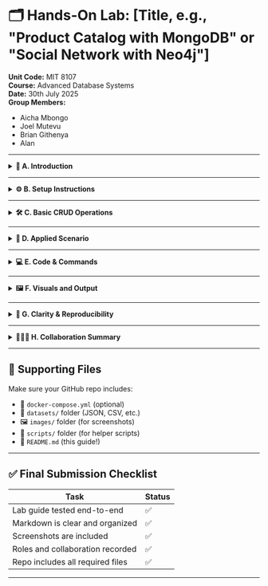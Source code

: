 # 🗂️ Hands-On Lab: [Title, e.g., "Product Catalog with MongoDB" or "Social Network with Neo4j"]

**Unit Code:** MIT 8107  
**Course:** Advanced Database Systems  
**Date:** 30th July 2025  
**Group Members:**  
- Aicha Mbongo 
- Joel Mutevu 
- Brian Githenya 
- Alan 

---

<details>
<summary><strong>📘 A. Introduction</strong></summary>

Briefly introduce your chosen NoSQL data model. Include:

- What it is
- Why you chose it
- Its advantages over other models

</details>

---

<details>
<summary><strong>⚙️ B. Setup Instructions</strong></summary>

Use Docker for consistency and reproducibility.

<<<<<<< Updated upstream
### ✅ Example (MongoDB):
=======
## Prerequisites
- [Docker](https://docs.docker.com/get-docker/) installed on your machine

## 1. Install and Run Neo4j with Docker

1. Ensure Docker is running.
2. In the project directory, start Neo4j with:
   ```sh
   docker-compose up -d
   ```
   This uses the configuration in `docker-compose.yml` (Neo4j version 5.15).

## 2. Verify Neo4j Instance
- Open your browser and go to [http://localhost:7474](http://localhost:7474)
- Login with:
  - **Username:** neo4j
  - **Password:** 5trathm0re
- You should see the Neo4j Browser interface.

## 3. Connect to Neo4j (CLI/GUI)

### Web GUI (Neo4j Browser)
- Visit [http://localhost:7474](http://localhost:7474)
- Use the credentials above.

### CLI (cypher-shell)
- Install [cypher-shell](https://neo4j.com/docs/cypher-shell/current/)
- Connect with:
  ```sh
  cypher-shell -u neo4j -p 5trathm0re -a bolt://localhost:7687
  ```

# Option 2: Neo4j Docker Setup with PowerShell CLI



## Overview



This guide demonstrates how to set up Neo4j using Docker and connect to it via the Cypher shell using PowerShell CLI. This approach eliminates the need for authentication setup, making it ideal for development and testing environments.



## Prerequisites



- Docker installed and running on your system

- PowerShell terminal access

- Internet connection for downloading the Neo4j Docker image



## Setup Process



### Step 1: Run Neo4j Container



Execute the following Docker command to create and start a Neo4j container:



```powershell

docker run -d --name neo4j-linkedin -p 7474:7474 -p 7687:7687 -e NEO4J_AUTH=none neo4j:latest
>>>>>>> Stashed changes

```

<<<<<<< Updated upstream
### 📦 Include:
=======
>>>>>>> Stashed changes


#### Command Breakdown



- `docker run -d` - Runs the container in detached mode (background)

- `--name neo4j-linkedin` - Assigns a custom name to the container

- `-p 7474:7474` - Maps port 7474 for Neo4j Browser interface

- `-p 7687:7687` - Maps port 7687 for Bolt protocol connections

- `-e NEO4J_AUTH=none` - Disables authentication for easier development access

- `neo4j:latest` - Uses the latest Neo4j Docker image



### Step 2: Connect to Cypher Shell



Once the container is running, connect to the interactive Cypher shell:



```powershell

docker exec -it neo4j-linkedin cypher-shell

```



#### Command Breakdown



- `docker exec -it` - Executes an interactive command in the running container

- `neo4j-linkedin` - The name of our Neo4j container

- `cypher-shell` - The Neo4j command-line interface for executing Cypher queries



## Expected Output



### Docker Run Output

```

Unable to find image 'neo4j:latest' locally

latest: Pulling from library/neo4j

4f4fb700ef54: Pull complete

9f509846040c: Pull complete

605e668a097d: Pull complete

1337db2d4a82: Pull complete

ccaf924377f9: Pull complete

a21899da51b5: Pull complete

```



### Cypher Shell Connection

```

Connected to Neo4j using Bolt protocol version 5.8 at neo4j://localhost:7687.

Type :help for a list of available commands or :exit

neo4j@neo4j>

```



## 4. Troubleshooting
- **Port in use:** Make sure ports 7474 and 7687 are free or change them in `docker-compose.yml`.
- **Docker not running:** Start Docker Desktop or your Docker service.
- **Password issues:** To reset, stop containers, delete the `neo4j_data` volume, and restart:
  ```sh
  docker-compose down -v
  docker-compose up -d
  ```
- **Data persistence:** Data is stored in Docker volumes (`neo4j_data`).

## 5. Environment Management
- **Start Neo4j:**
  ```sh
  docker-compose up -d
  ```
- **Stop Neo4j:**
  ```sh
  docker-compose down
  ```
- **Remove all data:**
  ```sh
  docker-compose down -v
  ```

---
For further help, consult the [Neo4j Docker documentation](https://neo4j.com/docs/operations-manual/current/installation/docker/).

</details>

---

<details>
<summary><strong>🛠️ C. Basic CRUD Operations</strong></summary>

Demonstrate how to connect and run basic CRUD operations:

- **Create** (e.g., `insertOne`)
- **Read** (e.g., `find`)
- **Update** (e.g., `updateOne`)
- **Delete** (e.g., `deleteOne`)

Use context-specific examples like:

- MongoDB → Product catalog
- Neo4j → Friend relationships

```js
// MongoDB Insert Example
db.products.insertOne({
  name: "Laptop",
  price: 999,
  category: "Electronics"
});
```

Explain each command and expected result.

</details>

---

<details>
<summary><strong>🧩 D. Applied Scenario</strong></summary>

Describe a real-life scenario where your chosen model is useful. Include:

- A brief background of the problem
- Why the data model fits
- Sample data (structure and content)
- Example queries with output

</details>

---

<details>
<summary><strong>💻 E. Code & Commands</strong></summary>

All commands used must be:

- Clearly annotated
- Grouped by function (setup, insert, read, etc.)
- Tested and verified

```bash
# Example: Create a collection
db.createCollection("products")
```

Add comments above each command explaining its role.

</details>

---

<details>
<summary><strong>🖼️ F. Visuals and Output</strong></summary>

Screenshots are required for:

- Docker container running
- Terminal/CLI or GUI in action
- Before/after of CRUD operations
- UI dashboards (if any, like Neo4j browser, Mongo Express)

Embed images like this:

```markdown
![MongoDB running in Docker](images/mongo-docker.png)
```

Organize visuals in an `images/` folder.

</details>

---

<details>
<summary><strong>🧪 G. Clarity & Reproducibility</strong></summary>

Ensure:

- Steps can be followed from scratch
- No assumptions are made about prior setup
- All external dependencies are listed
- Version numbers are locked

> 🧼 Bonus Tip: Test the full setup on a new machine or VM.

</details>

---

<details>
<summary><strong>🧑‍🤝‍🧑 H. Collaboration Summary</strong></summary>

| Member Name | Main Contribution                          | Detailed Responsibilities                                                                                                                                                                       |
|-------------|--------------------------------------------|-------------------------------------------------------------------------------------------------------------------------------------------------------------------------------------------------|
|Group member 1| Docker setup, environment configuration    | Set up Docker container or direct installation; ensure database instance runs correctly. This is critical to provide the environment for all other tasks.                                       |
|Group member 2| CRUD operations implementation and scripting| Write and test Create, Read, Update, Delete operations scripts and commands. This depends on the environment being ready.                                                                       |
| Aicha    | Scenario design and screenshots collection | Design the realistic scenario use case and take screenshots of outputs and interface to illustrate steps clearly.                                                                               |
| Group member 4 | Dataset creation and query optimization    | Develop sample datasets used for CRUD demos, optimize queries, and verify performance and correctness. Supports CRUD and scenario tasks.                                                        |

Each member must contribute meaningfully and be listed here.

</details>

---

## 📁 Supporting Files

Make sure your GitHub repo includes:

- 🐳 `docker-compose.yml` (optional)
- 📂 `datasets/` folder (JSON, CSV, etc.)
- 🖼️ `images/` folder (for screenshots)
- 🧾 `scripts/` folder (for helper scripts)
- 📄 `README.md` (this guide!)

---

## ✅ Final Submission Checklist

| Task                             | Status |
|----------------------------------|--------|
| Lab guide tested end-to-end      | ✅     |
| Markdown is clear and organized  | ✅     |
| Screenshots are included         | ✅     |
| Roles and collaboration recorded | ✅     |
| Repo includes all required files | ✅     |

---

